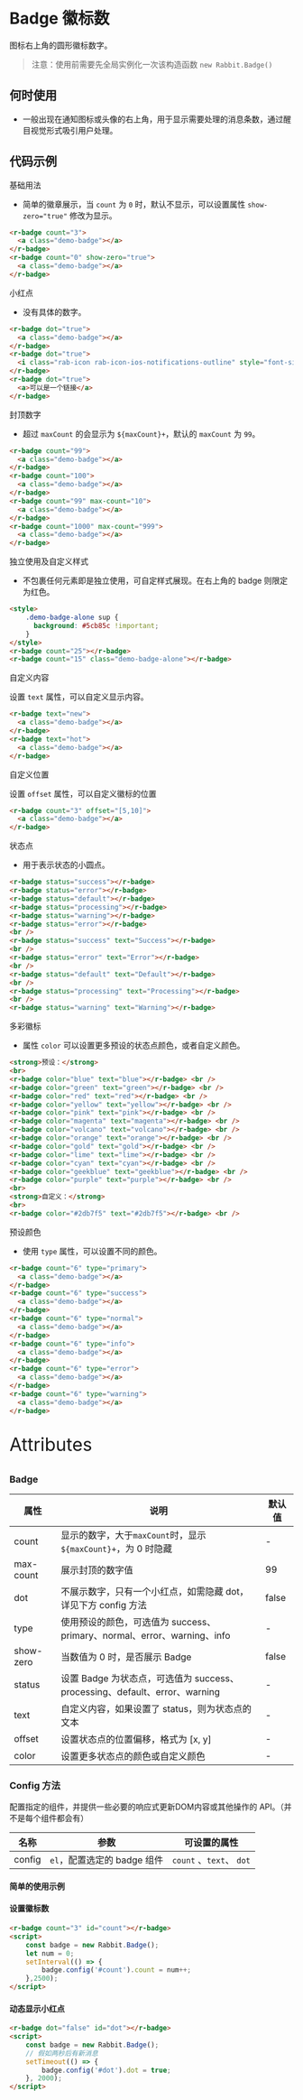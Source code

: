 # Badge 徽标数

图标右上角的圆形徽标数字。

> 注意：使用前需要先全局实例化一次该构造函数  `new Rabbit.Badge()`

## 何时使用

- 一般出现在通知图标或头像的右上角，用于显示需要处理的消息条数，通过醒目视觉形式吸引用户处理。

## 代码示例

基础用法

- 简单的徽章展示，当 `count` 为 `0` 时，默认不显示，可以设置属性 `show-zero="true"` 修改为显示。

```html
<r-badge count="3">
  <a class="demo-badge"></a>
</r-badge>
<r-badge count="0" show-zero="true">
  <a class="demo-badge"></a>
</r-badge>
```

小红点

- 没有具体的数字。

```html
<r-badge dot="true">
  <a class="demo-badge"></a>
</r-badge>
<r-badge dot="true">
  <i class="rab-icon rab-icon-ios-notifications-outline" style="font-size: 26px"></i>
</r-badge>
<r-badge dot="true">
  <a>可以是一个链接</a>
</r-badge>
```

封顶数字

- 超过 `maxCount` 的会显示为 `${maxCount}+`，默认的 `maxCount` 为 `99`。

```html
<r-badge count="99">
  <a class="demo-badge"></a>
</r-badge>
<r-badge count="100">
  <a class="demo-badge"></a>
</r-badge>
<r-badge count="99" max-count="10">
  <a class="demo-badge"></a>
</r-badge>
<r-badge count="1000" max-count="999">
  <a class="demo-badge"></a>
</r-badge>
```

独立使用及自定义样式 

- 不包裹任何元素即是独立使用，可自定样式展现。在右上角的 badge 则限定为红色。

```html
<style>
    .demo-badge-alone sup {
      background: #5cb85c !important;
    }
</style>
<r-badge count="25"></r-badge>
<r-badge count="15" class="demo-badge-alone"></r-badge>
```

自定义内容

设置 `text` 属性，可以自定义显示内容。

```html
<r-badge text="new">
  <a class="demo-badge"></a>
</r-badge>
<r-badge text="hot">
  <a class="demo-badge"></a>
</r-badge>
```

自定义位置

设置 `offset` 属性，可以自定义徽标的位置

```html
<r-badge count="3" offset="[5,10]">
  <a class="demo-badge"></a>
</r-badge>
```



状态点 

- 用于表示状态的小圆点。

```html
<r-badge status="success"></r-badge>
<r-badge status="error"></r-badge>
<r-badge status="default"></r-badge>
<r-badge status="processing"></r-badge>
<r-badge status="warning"></r-badge>
<r-badge status="error"></r-badge>
<br />
<r-badge status="success" text="Success"></r-badge>
<br />
<r-badge status="error" text="Error"></r-badge>
<br />
<r-badge status="default" text="Default"></r-badge>
<br />
<r-badge status="processing" text="Processing"></r-badge>
<br />
<r-badge status="warning" text="Warning"></r-badge>
```

多彩徽标

- 属性 `color` 可以设置更多预设的状态点颜色，或者自定义颜色。

```html
<strong>预设：</strong>
<br>
<r-badge color="blue" text="blue"></r-badge> <br />
<r-badge color="green" text="green"></r-badge> <br />
<r-badge color="red" text="red"></r-badge> <br />
<r-badge color="yellow" text="yellow"></r-badge> <br />
<r-badge color="pink" text="pink"></r-badge> <br />
<r-badge color="magenta" text="magenta"></r-badge> <br />
<r-badge color="volcano" text="volcano"></r-badge> <br />
<r-badge color="orange" text="orange"></r-badge> <br />
<r-badge color="gold" text="gold"></r-badge> <br />
<r-badge color="lime" text="lime"></r-badge> <br />
<r-badge color="cyan" text="cyan"></r-badge> <br />
<r-badge color="geekblue" text="geekblue"></r-badge> <br />
<r-badge color="purple" text="purple"></r-badge> <br />
<br>
<strong>自定义：</strong>
<br>
<r-badge color="#2db7f5" text="#2db7f5"></r-badge> <br />
```

预设颜色

- 使用 `type` 属性，可以设置不同的颜色。

```html
<r-badge count="6" type="primary">
  <a class="demo-badge"></a>
</r-badge>
<r-badge count="6" type="success">
  <a class="demo-badge"></a>
</r-badge>
<r-badge count="6" type="normal">
  <a class="demo-badge"></a>
</r-badge>
<r-badge count="6" type="info">
  <a class="demo-badge"></a>
</r-badge>
<r-badge count="6" type="error">
  <a class="demo-badge"></a>
</r-badge>
<r-badge count="6" type="warning">
  <a class="demo-badge"></a>
</r-badge>
```

<p style="font-size: 32px">Attributes</p>

### Badge

| 属性      | 说明                                                         | 默认值 |
| --------- | ------------------------------------------------------------ | ------ |
| count     | 显示的数字，大于`maxCount`时，显示`${maxCount}+`，为 0 时隐藏 | -      |
| max-count | 展示封顶的数字值                                             | 99     |
| dot       | 不展示数字，只有一个小红点，如需隐藏 dot，详见下方 config 方法 | false  |
| type      | 使用预设的颜色，可选值为 success、primary、normal、error、warning、info | -      |
| show-zero | 当数值为 0 时，是否展示 Badge                                | false  |
| status    | 设置 Badge 为状态点，可选值为 success、processing、default、error、warning | -      |
| text      | 自定义内容，如果设置了 status，则为状态点的文本              | -      |
| offset    | 设置状态点的位置偏移，格式为 [x, y]                          | -      |
| color     | 设置更多状态点的颜色或自定义颜色                             | -      |

### Config 方法

配置指定的组件，并提供一些必要的响应式更新DOM内容或其他操作的 API。（并不是每个组件都会有）

| 名称   | 参数                        | 可设置的属性             |
| ------ | --------------------------- | ------------------------ |
| config | `el`，配置选定的 badge 组件 | `count` 、`text`、 `dot` |

#### 简单的使用示例

#### 设置徽标数

```html
<r-badge count="3" id="count"></r-badge>
<script>
	const badge = new Rabbit.Badge();
    let num = 0;
    setInterval(() => {
        badge.config('#count').count = num++;
    },2500);
</script>
```

#### 动态显示小红点

```html
<r-badge dot="false" id="dot"></r-badge>
<script>
	const badge = new Rabbit.Badge();
    // 假如两秒后有新消息
    setTimeout(() => {
        badge.config('#dot').dot = true;
    }, 2000);
</script>
```

